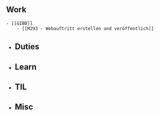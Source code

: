 ## Work
	- [[GIBB]]
		- [[M293 - Webauftritt erstellen und veröffentlich]]
- ## Duties
- ## Learn
- ## TIL
- ## Misc